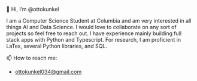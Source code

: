 👋 Hi, I’m @ottokunkel

I am a Computer Science Student at Columbia and am very interested in all things AI and Data Science.
I would love to collaborate on any sort of projects so feel free to reach out. I have experience mainly building
full stack apps with Python and Typescript. For research, I am proficient in LaTex, several Python libraries, and SQL. 


📫 How to reach me:
- ottokunkel034@gmail.com

